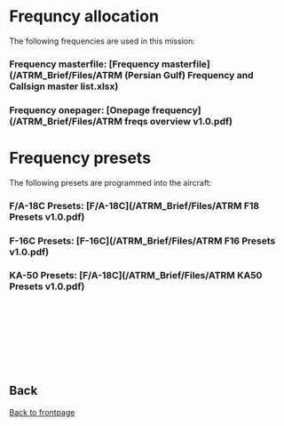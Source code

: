 # Frequncy allocation
The following frequencies are used in this mission:

### Frequency masterfile:  [Frequency masterfile](/ATRM_Brief/Files/ATRM (Persian Gulf) Frequency and Callsign master list.xlsx)


### Frequency onepager:  [Onepage frequency](/ATRM_Brief/Files/ATRM freqs overview v1.0.pdf)

# Frequency presets
The following presets are programmed into the aircraft:

### F/A-18C Presets:  [F/A-18C](/ATRM_Brief/Files/ATRM F18 Presets v1.0.pdf)

### F-16C Presets:  [F-16C](/ATRM_Brief/Files/ATRM F16 Presets v1.0.pdf)

### KA-50 Presets:  [F/A-18C](/ATRM_Brief/Files/ATRM KA50 Presets v1.0.pdf)




<br>
<br>
<br>
<br>
<br>
<br>
<br>

## Back
[Back to frontpage](https://132nd-vwing.github.io/OPUF-Brief/)